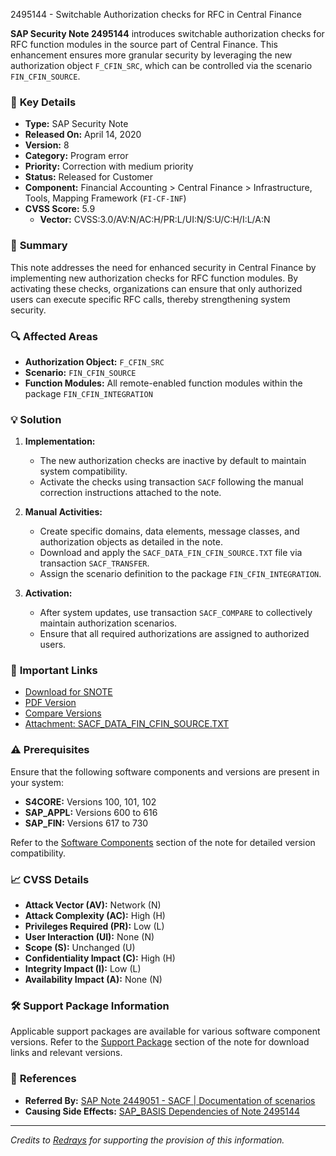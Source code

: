 2495144 - Switchable Authorization checks for RFC in Central Finance

**SAP Security Note 2495144** introduces switchable authorization checks for RFC function modules in the source part of Central Finance. This enhancement ensures more granular security by leveraging the new authorization object `F_CFIN_SRC`, which can be controlled via the scenario `FIN_CFIN_SOURCE`.

### 📌 **Key Details**
- **Type:** SAP Security Note
- **Released On:** April 14, 2020
- **Version:** 8
- **Category:** Program error
- **Priority:** Correction with medium priority
- **Status:** Released for Customer
- **Component:** Financial Accounting > Central Finance > Infrastructure, Tools, Mapping Framework (`FI-CF-INF`)
- **CVSS Score:** 5.9  
  - **Vector:** CVSS:3.0/AV:N/AC:H/PR:L/UI:N/S:U/C:H/I:L/A:N

### 📝 **Summary**
This note addresses the need for enhanced security in Central Finance by implementing new authorization checks for RFC function modules. By activating these checks, organizations can ensure that only authorized users can execute specific RFC calls, thereby strengthening system security.

### 🔍 **Affected Areas**
- **Authorization Object:** `F_CFIN_SRC`
- **Scenario:** `FIN_CFIN_SOURCE`
- **Function Modules:** All remote-enabled function modules within the package `FIN_CFIN_INTEGRATION`

### 💡 **Solution**
1. **Implementation:**
   - The new authorization checks are inactive by default to maintain system compatibility.
   - Activate the checks using transaction `SACF` following the manual correction instructions attached to the note.
   
2. **Manual Activities:**
   - Create specific domains, data elements, message classes, and authorization objects as detailed in the note.
   - Download and apply the `SACF_DATA_FIN_CFIN_SOURCE.TXT` file via transaction `SACF_TRANSFER`.
   - Assign the scenario definition to the package `FIN_CFIN_INTEGRATION`.
   
3. **Activation:**
   - After system updates, use transaction `SACF_COMPARE` to collectively maintain authorization scenarios.
   - Ensure that all required authorizations are assigned to authorized users.

### 🔗 **Important Links**
- [Download for SNOTE](https://notesdownloads.sap.com/note/0040000020237172017)
- [PDF Version](https://userapps.support.sap.com/sap/support/sfm/notes/print/0002495144?language=en-US&token=E005F1D41557D8E2890B897652E551A9)
- [Compare Versions](https://me.sap.com/notesLatestChanges/0002495144/E/diff)
- [Attachment: SACF_DATA_FIN_CFIN_SOURCE.TXT](https://me.sap.com/sap/support/sapnotes/public/services/attachment.htm?iv_key=002075125800001856572017&iv_version=0008&iv_guid=6CAE8B27FF0B1ED7A7D99B11F69EE0CA)

### ⚠️ **Prerequisites**
Ensure that the following software components and versions are present in your system:
- **S4CORE:** Versions 100, 101, 102
- **SAP_APPL:** Versions 600 to 616
- **SAP_FIN:** Versions 617 to 730

Refer to the [Software Components](https://me.sap.com/support/components) section of the note for detailed version compatibility.

### 📈 **CVSS Details**
- **Attack Vector (AV):** Network (N)
- **Attack Complexity (AC):** High (H)
- **Privileges Required (PR):** Low (L)
- **User Interaction (UI):** None (N)
- **Scope (S):** Unchanged (U)
- **Confidentiality Impact (C):** High (H)
- **Integrity Impact (I):** Low (L)
- **Availability Impact (A):** None (N)

### 🛠️ **Support Package Information**
Applicable support packages are available for various software component versions. Refer to the [Support Package](https://me.sap.com/supportpackage/SAPK-10006INS4CORE) section of the note for download links and relevant versions.

### 👥 **References**
- **Referred By:** [SAP Note 2449051 - SACF | Documentation of scenarios](https://me.sap.com/notes/2449051)
- **Causing Side Effects:** [SAP_BASIS Dependencies of Note 2495144](https://me.sap.com/notes/2988508)

---

*Credits to [Redrays](https://redrays.io) for supporting the provision of this information.*